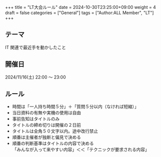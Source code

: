 +++
title = "LT大会ルール"
date = 2024-10-30T23:25:00+09:00
weight = 4
draft = false
categories = ["General"]
tags = ["Author:ALL Member", "LT"]
+++

## テーマ

IT 関連で最近手を動かしたこと

## 開催日

2024/11/16(土) 22:00 ～ 23:00

## ルール

- 時間は「一人持ち時間５分」＋「質問５分以内（なければ短縮）」
- 当日資料の有無や実機の使用は自由
- 事前告知はタイトルのみ
- タイトルの締め切りは開催の２日前
- タイトルは全角５０文字以内。途中改行禁止
- 順番は主催者が独断と偏見で決める
- 順番の判断基準はタイトルの内容で決める \
  「みんなが入って来やすい内容」＜＜「テクニックが要求される内容」
